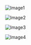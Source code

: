 

![Image1](http://img.turingsenseai.com:10010/be5cd6dc83ac9e0d73233d73f3001b2a)

![Image2](http://img.turingsenseai.com:10010/6f813f7a451a1f6177d3d3ec2eeafc63)

![Image3](http://img.turingsenseai.com:10010/8b22539ffccd909669cf52d0d8182ff9)

![Image4](http://img.turingsenseai.com:10010/c26820d10a61247861afcf16c496c82b)

